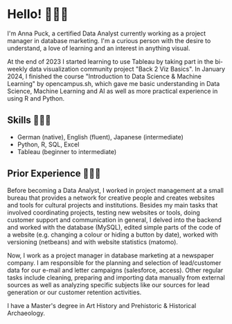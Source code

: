 # Hello! 👋🏼✨

I'm Anna Puck, a certified Data Analyst currently working as a project manager in database marketing. I'm a curious person with the desire to understand, a love of learning and an interest in anything visual.

At the end of 2023 I started learning to use Tableau by taking part in the bi-weekly data visualization community project "Back 2 Viz Basics". In January 2024, I finished the course "Introduction to Data Science & Machine Learning" by opencampus.sh, which gave me basic understanding in Data Science, Machine Learning and AI as well as more practical experience in using R and Python.


## Skills 🧑🏼‍💻
- German (native), English (fluent), Japanese (intermediate)
- Python, R, SQL, Excel
- Tableau (beginner to intermediate)


## Prior Experience 🧑🏼‍🎓
Before becoming a Data Analyst, I worked in project management at a small bureau that provides a network for creative people and creates websites and tools for cultural projects and institutions. Besides my main tasks that involved coordinating projects, testing new websites or tools, doing customer support and communication in general, I delved into the backend and worked with the database (MySQL), edited simple parts of the code of a website (e.g. changing a colour or hiding a button by date), worked with versioning (netbeans) and with website statistics (matomo).

Now, I work as a project manager in database marketing at a newspaper company. I am responsible for the planning and selection of lead/customer data for our e-mail and letter campaigns (salesforce, access). Other regular tasks include cleaning, preparing and importing data manually from external sources as well as analyzing specific subjects like our sources for lead generation or our customer retention activities.

I have a Master's degree in Art History and	Prehistoric & Historical Archaeology.
